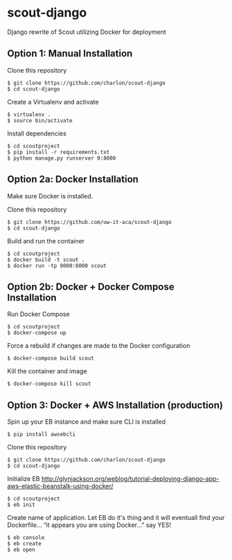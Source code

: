 # scout-django
Django rewrite of Scout utilizing Docker for deployment

## Option 1: Manual Installation

Clone this repository
```
$ git clone https://github.com/charlon/scout-django
$ cd scout-django
```
Create a Virtualenv and activate
```
$ virtualenv .
$ source bin/activate
```
Install dependencies
```
$ cd scoutproject
$ pip install -r requirements.txt
$ python manage.py runserver 0:8000
```

## Option 2a: Docker Installation

Make sure Docker is installed.

Clone this repository
```
$ git clone https://github.com/uw-it-aca/scout-django
$ cd scout-django
```
Build and run the container
```
$ cd scoutproject
$ docker build -t scout .
$ docker run -tp 8000:8000 scout
```
## Option 2b: Docker + Docker Compose Installation

Run Docker Compose
```
$ cd scoutproject
$ docker-compose up
```
Force a rebuild if changes are made to the Docker configuration
```
$ docker-compose build scout
```
Kill the container and image
```
$ docker-compose kill scout
```

## Option 3: Docker + AWS Installation (production)

Spin up your EB instance and make sure CLI is installed
```
$ pip install awsebcli
```
Clone this repository
```
$ git clone https://github.com/charlon/scout-django
$ cd scout-django
```
Initialize EB
http://glynjackson.org/weblog/tutorial-deploying-django-app-aws-elastic-beanstalk-using-docker/
```
$ cd scoutproject
$ eb init
```
Create name of application. Let EB do it's thing and it will eventuall find your Dockerfile... “it appears you are using Docker…” say YES!

```
$ eb console
$ eb create
$ eb open
```

